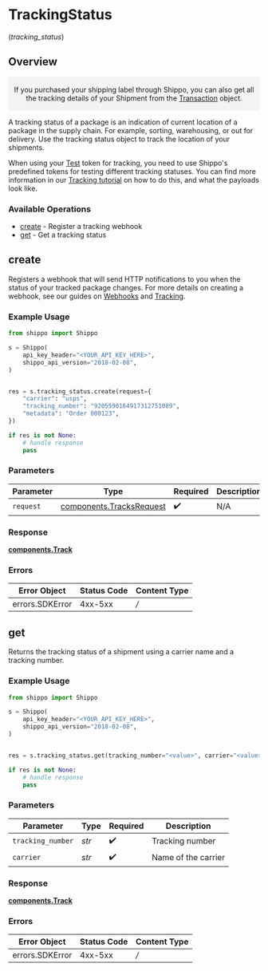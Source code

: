 # TrackingStatus
(*tracking_status*)

## Overview

<p style="text-align: center; background-color: #F2F3F4;"></br>
If you purchased your shipping label through Shippo, you can also get all the tracking details of your Shipment 
from the <a href="#tag/Transactions">Transaction</a> object.
</br></br></p>
A tracking status of a package is an indication of current location of a package in the supply chain. For example,  sorting, warehousing, or out for delivery. Use the tracking status object to track the location of your shipments.

When using your <a href="https://docs.goshippo.com/docs/guides_general/authentication/">Test</a> token for tracking, you need to use Shippo's 
predefined tokens for testing different tracking statuses. You can find more information in our 
<a href="https://docs.goshippo.com/docs/tracking/tracking/">Tracking tutorial</a> on how to do this, and what the 
payloads look like.      
<SchemaDefinition schemaRef="#/components/schemas/Track"/>

### Available Operations

* [create](#create) - Register a tracking webhook
* [get](#get) - Get a tracking status

## create

Registers a webhook that will send HTTP notifications to you when the status of your tracked package changes. For more details on creating a webhook, see our guides on <a href="https://docs.goshippo.com/docs/tracking/webhooks/">Webhooks</a> and <a href="https://docs.goshippo.com/docs/tracking/tracking/">Tracking</a>.

### Example Usage

```python
from shippo import Shippo

s = Shippo(
    api_key_header="<YOUR_API_KEY_HERE>",
    shippo_api_version="2018-02-08",
)


res = s.tracking_status.create(request={
    "carrier": "usps",
    "tracking_number": "9205590164917312751089",
    "metadata": "Order 000123",
})

if res is not None:
    # handle response
    pass

```

### Parameters

| Parameter                                                            | Type                                                                 | Required                                                             | Description                                                          |
| -------------------------------------------------------------------- | -------------------------------------------------------------------- | -------------------------------------------------------------------- | -------------------------------------------------------------------- |
| `request`                                                            | [components.TracksRequest](../../models/components/tracksrequest.md) | :heavy_check_mark:                                                   | N/A                                                                  |


### Response

**[components.Track](../../models/components/track.md)**
### Errors

| Error Object    | Status Code     | Content Type    |
| --------------- | --------------- | --------------- |
| errors.SDKError | 4xx-5xx         | */*             |

## get

Returns the tracking status of a shipment using a carrier name and a tracking number.

### Example Usage

```python
from shippo import Shippo

s = Shippo(
    api_key_header="<YOUR_API_KEY_HERE>",
    shippo_api_version="2018-02-08",
)


res = s.tracking_status.get(tracking_number="<value>", carrier="<value>")

if res is not None:
    # handle response
    pass

```

### Parameters

| Parameter           | Type                | Required            | Description         |
| ------------------- | ------------------- | ------------------- | ------------------- |
| `tracking_number`   | *str*               | :heavy_check_mark:  | Tracking number     |
| `carrier`           | *str*               | :heavy_check_mark:  | Name of the carrier |


### Response

**[components.Track](../../models/components/track.md)**
### Errors

| Error Object    | Status Code     | Content Type    |
| --------------- | --------------- | --------------- |
| errors.SDKError | 4xx-5xx         | */*             |
